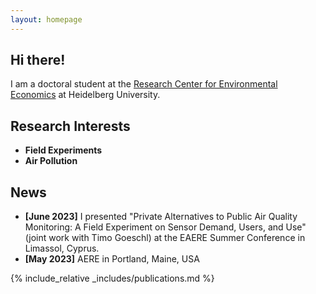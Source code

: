 ```yaml
---
layout: homepage
---
```


## Hi there!

I am a doctoral student at the [Research Center for Environmental Economics](https://www.awi.uni-heidelberg.de/en/research/environmental-economics) at Heidelberg University. 

## Research Interests

- **Field Experiments** 
- **Air Pollution** 

## News

- **[June 2023]** I presented "Private Alternatives to Public Air Quality Monitoring: A
Field Experiment on Sensor Demand, Users, and Use" (joint work with Timo Goeschl) at the EAERE Summer Conference in Limassol, Cyprus.
- **[May 2023]** AERE in Portland, Maine, USA


{% include_relative _includes/publications.md %}
